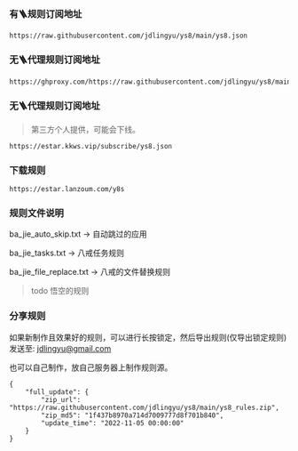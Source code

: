 ### 有🪜规则订阅地址
``` shell
https://raw.githubusercontent.com/jdlingyu/ys8/main/ys8.json
```

### 无🪜代理规则订阅地址
``` shell
https://ghproxy.com/https://raw.githubusercontent.com/jdlingyu/ys8/main/ys9.json
```

### 无🪜代理规则订阅地址
> 第三方个人提供，可能会下线。
``` shell
https://estar.kkws.vip/subscribe/ys8.json
```

### 下载规则
``` shell
https://estar.lanzoum.com/y8s
```


### 规则文件说明

ba_jie_auto_skip.txt -> 自动跳过的应用

ba_jie_tasks.txt -> 八戒任务规则

ba_jie_file_replace.txt -> 八戒的文件替换规则

> todo 悟空的规则


### 分享规则
如果新制作且效果好的规则，可以进行长按锁定，然后导出规则(仅导出锁定规则)发送至: jdlingyu@gmail.com

也可以自己制作，放自己服务器上制作规则源。
``` gson
{
	"full_update": {
		"zip_url": "https://raw.githubusercontent.com/jdlingyu/ys8/main/ys8_rules.zip",
		"zip_md5": "1f437b8970a714d7009777d8f701b840",
		"update_time": "2022-11-05 00:00:00"
	}
}
```